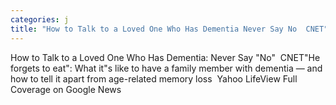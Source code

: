 ```yaml
---
categories: j
title: "How to Talk to a Loved One Who Has Dementia Never Say No  CNET"
---
```

How to Talk to a Loved One Who Has Dementia: Never Say "No"&nbsp;&nbsp;CNET"He forgets to eat": What it"s like to have a family member with dementia — and how to tell it apart from age-related memory loss&nbsp;&nbsp;Yahoo LifeView Full Coverage on Google News